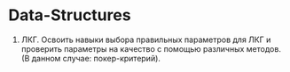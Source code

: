 # Data-Structures

1. ЛКГ. Освоить навыки выбора правильных параметров для ЛКГ и проверить параметры на качество с помощью различных методов. (В данном случае: покер-критерий). 
